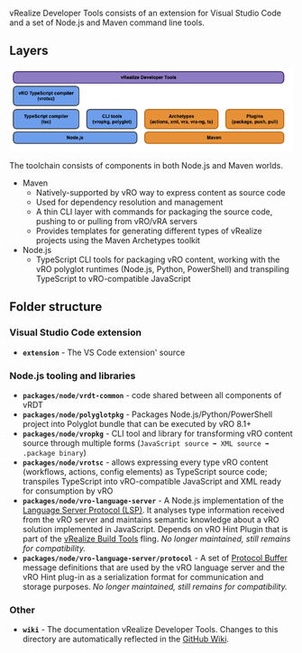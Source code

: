 vRealize Developer Tools consists of an extension for Visual Studio Code and a set of Node.js and Maven command line tools.

## Layers

![vRDT Layers](./images/vrdt-layers.png)

The toolchain consists of components in both Node.js and Maven worlds.

-   Maven
    -   Natively-supported by vRO way to express content as source code
    -   Used for dependency resolution and management
    -   A thin CLI layer with commands for packaging the source code, pushing to or pulling from vRO/vRA servers
    -   Provides templates for generating different types of vRealize projects using the Maven Archetypes toolkit
-   Node.js
    -   TypeScript CLI tools for packaging vRO content, working with the vRO polyglot runtimes (Node.js, Python, PowerShell) and transpiling TypeScript to vRO-compatible JavaScript

## Folder structure

### Visual Studio Code extension

-   **`extension`** - The VS Code extension' source

### Node.js tooling and libraries

-   **`packages/node/vrdt-common`** - code shared between all components of vRDT
-   **`packages/node/polyglotpkg`** - Packages Node.js/Python/PowerShell project into Polyglot bundle that can be executed by vRO 8.1+
-   **`packages/node/vropkg`** - CLI tool and library for transforming vRO content source through multiple forms (`JavaScript source ➡️ XML source ➡️ .package binary`)
-   **`packages/node/vrotsc`** - allows expressing every type vRO content (workflows, actions, config elements) as TypeScript source code; transpiles TypeScript into vRO-compatible JavaScript and XML ready for consumption by vRO
-   **`packages/node/vro-language-server`** - A Node.js implementation of the [Language Server Protocol (LSP)](https://github.com/Microsoft/language-server-protocol). It analyses type information received from the vRO server and maintains semantic knowledge about a vRO solution implemented in JavaScript. Depends on vRO Hint Plugin that is part of the [vRealize Build Tools](https://flings.vmware.com/vrealize-build-tools) fling. _No longer maintained, still remains for compatibility._
-   **`packages/node/vro-language-server/protocol`** - A set of [Protocol Buffer](https://developers.google.com/protocol-buffers/) message definitions that are used by the vRO language server and the vRO Hint plug-in as a serialization format for communication and storage purposes. _No longer maintained, still remains for compatibility._

<!--
### Maven archetypes and CLI tools

-   **`packages/maven/archetypes`** -
-   **`packages/maven/plugins`** -
-   **`packages/maven/repository`** -
-->

### Other

-   **`wiki`** - The documentation vRealize Developer Tools. Changes to this directory are automatically reflected in the [GitHub Wiki](https://github.com/vmware/vrealize-developer-tools/).
